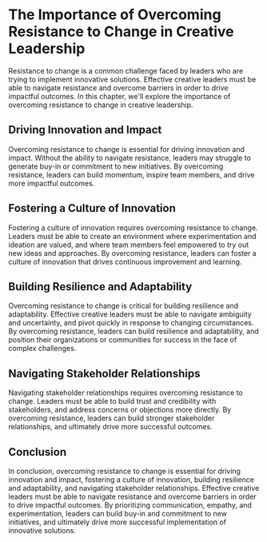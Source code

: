 # The Importance of Overcoming Resistance to Change in Creative Leadership

Resistance to change is a common challenge faced by leaders who are trying to implement innovative solutions. Effective creative leaders must be able to navigate resistance and overcome barriers in order to drive impactful outcomes. In this chapter, we'll explore the importance of overcoming resistance to change in creative leadership.

Driving Innovation and Impact
-----------------------------

Overcoming resistance to change is essential for driving innovation and impact. Without the ability to navigate resistance, leaders may struggle to generate buy-in or commitment to new initiatives. By overcoming resistance, leaders can build momentum, inspire team members, and drive more impactful outcomes.

Fostering a Culture of Innovation
---------------------------------

Fostering a culture of innovation requires overcoming resistance to change. Leaders must be able to create an environment where experimentation and ideation are valued, and where team members feel empowered to try out new ideas and approaches. By overcoming resistance, leaders can foster a culture of innovation that drives continuous improvement and learning.

Building Resilience and Adaptability
------------------------------------

Overcoming resistance to change is critical for building resilience and adaptability. Effective creative leaders must be able to navigate ambiguity and uncertainty, and pivot quickly in response to changing circumstances. By overcoming resistance, leaders can build resilience and adaptability, and position their organizations or communities for success in the face of complex challenges.

Navigating Stakeholder Relationships
------------------------------------

Navigating stakeholder relationships requires overcoming resistance to change. Leaders must be able to build trust and credibility with stakeholders, and address concerns or objections more directly. By overcoming resistance, leaders can build stronger stakeholder relationships, and ultimately drive more successful outcomes.

Conclusion
----------

In conclusion, overcoming resistance to change is essential for driving innovation and impact, fostering a culture of innovation, building resilience and adaptability, and navigating stakeholder relationships. Effective creative leaders must be able to navigate resistance and overcome barriers in order to drive impactful outcomes. By prioritizing communication, empathy, and experimentation, leaders can build buy-in and commitment to new initiatives, and ultimately drive more successful implementation of innovative solutions.
